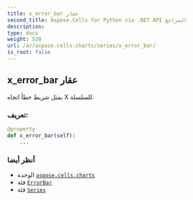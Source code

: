```yaml
---
title: x_error_bar عقار
second_title: Aspose.Cells for Python via .NET API المراجع
description:
type: docs
weight: 520
url: /ar/aspose.cells.charts/series/x_error_bar/
is_root: false
---
```

##  x_error_bar عقار

يمثل شريط خطأ اتجاه X للسلسلة.
###  تعريف:
```python
@property
def x_error_bar(self):
    ...
```

###  أنظر أيضا
* الوحدة [`aspose.cells.charts`](../../)
* فئة [`ErrorBar`](/cells/python-net/ar/aspose.cells.charts/errorbar)
* فئة [`Series`](/cells/python-net/ar/aspose.cells.charts/series)
